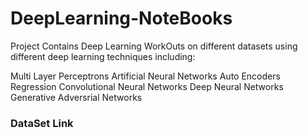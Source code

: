 # DeepLearning-NoteBooks

Project Contains Deep Learning WorkOuts on different datasets using different deep learning techniques including:

Multi Layer Perceptrons
Artificial Neural Networks
Auto Encoders
Regression 
Convolutional Neural Networks
Deep Neural Networks
Generative Adversrial Networks

### DataSet Link


